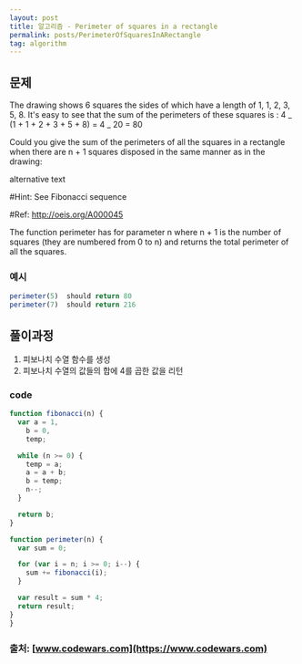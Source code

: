 ```yaml
---
layout: post
title: 알고리즘 - Perimeter of squares in a rectangle
permalink: posts/PerimeterOfSquaresInARectangle
tag: algorithm
---
```


## 문제

The drawing shows 6 squares the sides of which have a length of 1, 1, 2, 3, 5, 8. It's easy to see that the sum of the perimeters of these squares is : 4 _ (1 + 1 + 2 + 3 + 5 + 8) = 4 _ 20 = 80

Could you give the sum of the perimeters of all the squares in a rectangle when there are n + 1 squares disposed in the same manner as in the drawing:

alternative text

#Hint: See Fibonacci sequence

#Ref: http://oeis.org/A000045

The function perimeter has for parameter n where n + 1 is the number of squares (they are numbered from 0 to n) and returns the total perimeter of all the squares.

### 예시

```javascript
perimeter(5)  should return 80
perimeter(7)  should return 216
```

## 풀이과정

1. 피보나치 수열 함수를 생성
2. 피보나치 수열의 값들의 합에 4를 곱한 값을 리턴

### code

```javascript
function fibonacci(n) {
  var a = 1,
    b = 0,
    temp;

  while (n >= 0) {
    temp = a;
    a = a + b;
    b = temp;
    n--;
  }

  return b;
}

function perimeter(n) {
  var sum = 0;

  for (var i = n; i >= 0; i--) {
    sum += fibonacci(i);
  }

  var result = sum * 4;
  return result;
}
}
```

### 출처: [www.codewars.com](https://www.codewars.com)
